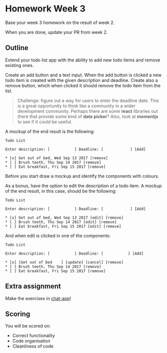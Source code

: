 # Homework Week 3

Base your week 3 homework on the result of week 2.

When you are done, update your PR from week 2.

## Outline

Extend your todo list app with the ability to add new todo items and remove existing ones.

Create an add button and a text input. When the add button is clicked a new todo item is created with the given
description and deadline. Create also a remove button, which when clicked it should remove the todo item from the list.

> Challenge: figure out a way for users to enter the deadline date. This is a great opportunity to think like a community in a wider development community. Perhaps there are some **react** libraries out there that provide some kind of **date picker**? Also, look at **momentjs** to see if it could be useful.

A mockup of the end result is the following:

```
Todo List

Enter description: [           ] Deadline: [            ] [Add]

* [x] Get out of bed, Wed Sep 13 2017 [remove]
* [ ] Brush teeth, Thu Sep 14 2017 [remove]
* [ ] Eat breakfast, Fri Sep 15 2017 [remove]
```

Before you start draw a mockup and identify the components with colours.

As a bonus, have the option to edit the description of a todo item. A mockup of the end result, in this case, should be the following:

```
Todo List

Enter description: [           ] Deadline: [            ] [Add]

* [x] Get out of bed, Wed Sep 13 2017 [edit] [remove]
* [ ] Brush teeth, Thu Sep 14 2017 [edit] [remove]
* [ ] Eat breakfast, Fri Sep 15 2017 [edit] [remove]
```

And when edit is clicked in one of the components:

```
Todo List

Enter description: [           ] Deadline: [           ] [Add]

* [x] [Get out of bed    ] [update] [cancel] [remove]
* [ ] Brush teeth, Thu Sep 14 2017 [remove]
* [ ] Eat breakfast, Fri Sep 15 2017 [remove]
```


## Extra assignment

Make the exercises in [chat-app](/documentation/chat-app/Exercises.md)!


## Scoring

You will be scored on:

- Correct functionality
- Code organisation
- Cleanliness of code
